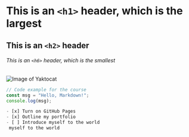 # This is an `<h1>` header, which is the largest
## This is an `<h2>` header
###### This is an `<h6>` header, which is the smallest

![Image of Yaktocat](https://octodex.github.com/images/yaktocat.png)

```javascript
// Code example for the course
const msg = "Hello, Markdown!";
console.log(msg);

- [x] Turn on GitHub Pages
- [x] Outline my portfolio
- [ ] Introduce myself to the world
 myself to the world
